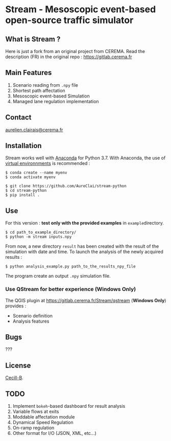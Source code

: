 # Stream - Mesoscopic event-based open-source traffic simulator

## What is **Stream** ?

Here is just a fork from an original project from CEREMA.
Read the description (FR) in the original repo : https://gitlab.cerema.fr

## Main Features

1. Scenario reading from `.npy` file
2. Shortest path affectation
3. Mesoscopic event-based Simulation
4. Managed lane regulation implementation

## Contact

aurelien.clairais@cerema.fr

## Installation

Stream works well with [Anaconda](https://www.anaconda.com/distribution/) for Python 3.7.
With Anaconda, the use of [virtual environnments](https://docs.conda.io/projects/conda/en/latest/user-guide/tasks/manage-environments.html) is recommended :

```
$ conda create --name myenv
$ conda activate myenv
```

```console
$ git clone https://github.com/AureClai/stream-python
$ cd stream-python
$ pip install .
```

## Use

For this version : **test only with the provided examples** in `example`directory.

```
$ cd path_to_example_directory/
$ python -m stream inputs.npy
```

From now, a new directory `result` has been created with the result of the simulation with date and time.
To launch the analysis of the newly acquired results :

```console
$ python analysis_example.py path_to_the_results_npy_file
```

The program create an output `.npy` simulation file.

### Use QStream for better experience (**Windows Only**)

The QGIS plugin at https://gitlab.cerema.fr/Stream/qstream (**Windows Only**) provides :

- Scenario definition
- Analysis features

## Bugs

???

## License

[Cecill-B](http://www.cecill.info/licences/Licence_CeCILL-B_V1-fr.html).

## TODO

1. Implement `bokeh`-based dashboard for result analysis
2. Variable flows at exits
3. Moddable affectation module
4. Dynamical Speed Regulation
5. On-ramp regulation
6. Other format for I/O (JSON, XML, etc...)
